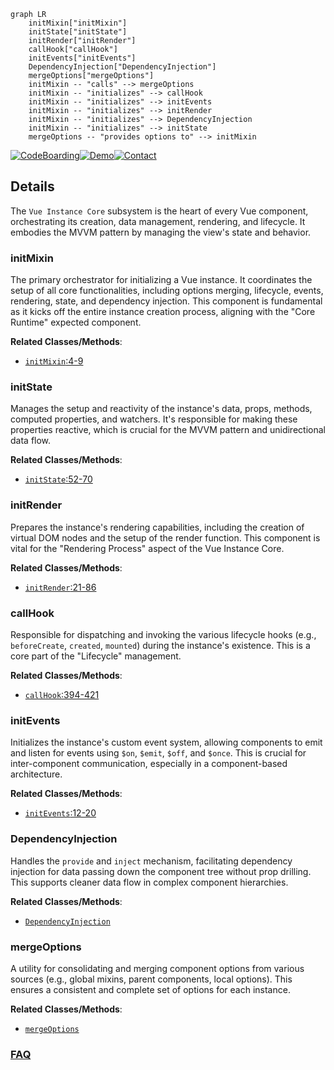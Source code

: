 ```mermaid
graph LR
    initMixin["initMixin"]
    initState["initState"]
    initRender["initRender"]
    callHook["callHook"]
    initEvents["initEvents"]
    DependencyInjection["DependencyInjection"]
    mergeOptions["mergeOptions"]
    initMixin -- "calls" --> mergeOptions
    initMixin -- "initializes" --> callHook
    initMixin -- "initializes" --> initEvents
    initMixin -- "initializes" --> initRender
    initMixin -- "initializes" --> DependencyInjection
    initMixin -- "initializes" --> initState
    mergeOptions -- "provides options to" --> initMixin
```

[![CodeBoarding](https://img.shields.io/badge/Generated%20by-CodeBoarding-9cf?style=flat-square)](https://github.com/CodeBoarding/CodeBoarding)[![Demo](https://img.shields.io/badge/Try%20our-Demo-blue?style=flat-square)](https://www.codeboarding.org/demo)[![Contact](https://img.shields.io/badge/Contact%20us%20-%20contact@codeboarding.org-lightgrey?style=flat-square)](mailto:contact@codeboarding.org)

## Details

The `Vue Instance Core` subsystem is the heart of every Vue component, orchestrating its creation, data management, rendering, and lifecycle. It embodies the MVVM pattern by managing the view's state and behavior.

### initMixin
The primary orchestrator for initializing a Vue instance. It coordinates the setup of all core functionalities, including options merging, lifecycle, events, rendering, state, and dependency injection. This component is fundamental as it kicks off the entire instance creation process, aligning with the "Core Runtime" expected component.


**Related Classes/Methods**:

- <a href="https://github.com/vuejs/vue/blob/main/src/core/global-api/mixin.ts#L4-L9" target="_blank" rel="noopener noreferrer">`initMixin`:4-9</a>


### initState
Manages the setup and reactivity of the instance's data, props, methods, computed properties, and watchers. It's responsible for making these properties reactive, which is crucial for the MVVM pattern and unidirectional data flow.


**Related Classes/Methods**:

- <a href="https://github.com/vuejs/vue/blob/main/src/core/instance/state.ts#L52-L70" target="_blank" rel="noopener noreferrer">`initState`:52-70</a>


### initRender
Prepares the instance's rendering capabilities, including the creation of virtual DOM nodes and the setup of the render function. This component is vital for the "Rendering Process" aspect of the Vue Instance Core.


**Related Classes/Methods**:

- <a href="https://github.com/vuejs/vue/blob/main/src/core/instance/render.ts#L21-L86" target="_blank" rel="noopener noreferrer">`initRender`:21-86</a>


### callHook
Responsible for dispatching and invoking the various lifecycle hooks (e.g., `beforeCreate`, `created`, `mounted`) during the instance's existence. This is a core part of the "Lifecycle" management.


**Related Classes/Methods**:

- <a href="https://github.com/vuejs/vue/blob/main/src/core/instance/lifecycle.ts#L394-L421" target="_blank" rel="noopener noreferrer">`callHook`:394-421</a>


### initEvents
Initializes the instance's custom event system, allowing components to emit and listen for events using `$on`, `$emit`, `$off`, and `$once`. This is crucial for inter-component communication, especially in a component-based architecture.


**Related Classes/Methods**:

- <a href="https://github.com/vuejs/vue/blob/main/src/core/instance/events.ts#L12-L20" target="_blank" rel="noopener noreferrer">`initEvents`:12-20</a>


### DependencyInjection
Handles the `provide` and `inject` mechanism, facilitating dependency injection for data passing down the component tree without prop drilling. This supports cleaner data flow in complex component hierarchies.


**Related Classes/Methods**:

- <a href="https://github.com/vuejs/vue/blob/main/src/core/instance/inject.ts" target="_blank" rel="noopener noreferrer">`DependencyInjection`</a>


### mergeOptions
A utility for consolidating and merging component options from various sources (e.g., global mixins, parent components, local options). This ensures a consistent and complete set of options for each instance.


**Related Classes/Methods**:

- <a href="https://github.com/vuejs/vue/blob/main/src/core/global-api/index.ts" target="_blank" rel="noopener noreferrer">`mergeOptions`</a>




### [FAQ](https://github.com/CodeBoarding/GeneratedOnBoardings/tree/main?tab=readme-ov-file#faq)